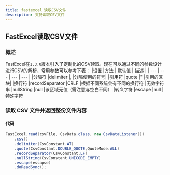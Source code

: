 ```yaml
---
title: fastexcel 读取CSV文件
description: 支持读取CSV文件
---
```


## FastExcel读取CSV文件
### 概述

FastExcel在`1.3.0`版本引入了定制化的CSV读取。现在可以通过不同的参数设计进行CSV的解析，常用参数可以参考下表：
|设置	|方法	| 默认值 | 描述 |
| --- | --- | --- | --- |
|分隔符	|delimiter	|,	|分隔使用的符号|
|引用符	|quote	|"	|引用的区块|
|换行符	|recordSeparator	|CRLF	|根据不同系统会有不同的换行符
|无效字符串	|nullString	|null	|该区域无值（需注意与空白不同）
|转义字符	|escape	|null	|特殊字符

### 读取 CSV 文件并返回整份文件内容
#### 代码

```java
FastExcel.read(csvFile, CsvData.class, new CsvDataListener())
    .csv()
    .delimiter(CsvConstant.AT)
    .quote(CsvConstant.DOUBLE_QUOTE,QuoteMode.ALL)
    .recordSeparator(CsvConstant.LF)
    .nullString(CsvConstant.UNICODE_EMPTY)
    .escape(escapse)
    .doReadSync();
```
